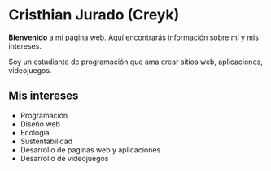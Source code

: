 # Cristhian Jurado (Creyk)

**Bienvenido** a mi página web. Aquí encontrarás información sobre mí y mis intereses.

Soy un estudiante de programación que ama crear sitios web, aplicaciones, videojuegos.

## Mis intereses

- Programación
- Diseño web
- Ecologia
- Sustentabilidad
- Desarrollo de paginas web y aplicaciones
- Desarrollo de videojuegos

